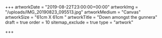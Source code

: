 +++
artworkDate = "2019-08-22T23:00:00+00:00"
artworkImg = "/uploads/IMG_20190823_095513.jpg"
artworkMedium = "Canvas"
artworkSize = "61cm X 61cm "
artworkTitle = "Down amongst the gunnera"
draft = true
order = 10
sitemap_exclude = true
type = "artwork"

+++
